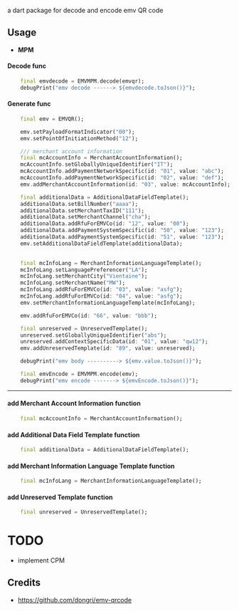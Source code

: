 a dart package for decode and encode emv QR code


## Usage

+ **MPM**

#### Decode func
```dart
    final emvdecode = EMVMPM.decode(emvqr);
    debugPrint("emv decode ------> ${emvdecode.toJson()}");
```

#### Generate func
```dart
    final emv = EMVQR();

    emv.setPayloadFormatIndicator("00");
    emv.setPointOfInitiationMethod("12");

    /// merchant account information
    final mcAccountInfo = MerchantAccountInformation();
    mcAccountInfo.setGloballyUniqueIdentifier("IT");
    mcAccountInfo.addPaymentNetworkSpecific(id: "01", value: "abc");
    mcAccountInfo.addPaymentNetworkSpecific(id: "02", value: "def");
    emv.addMerchantAccountInformation(id: "03", value: mcAccountInfo);

    final additionalData = AdditionalDataFieldTemplate();
    additionalData.setBillNumber("aaaa");
    additionalData.setMerchantTaxID("111");
    additionalData.setMerchantChannel("cha");
    additionalData.addRfuForEMVCo(id: "12", value: "00");
    additionalData.addPaymentSystemSpecific(id: "50", value: "123");
    additionalData.addPaymentSystemSpecific(id: "51", value: "123");
    emv.setAdditionalDataFieldTemplate(additionalData);

   
    final mcInfoLang = MerchantInformationLanguageTemplate();
    mcInfoLang.setLanguagePreferencer("LA");
    mcInfoLang.setMerchantCity("Vientaine");
    mcInfoLang.setMerchantName("MW");
    mcInfoLang.addRfuForEMVCo(id: "03", value: "asfg");
    mcInfoLang.addRfuForEMVCo(id: "04", value: "asfg");
    emv.setMerchantInformationLanguageTemplate(mcInfoLang);

    emv.addRfuForEMVCo(id: "66", value: "bbb");

    final unreserved = UnreservedTemplate();
    unreserved.setGloballyUniqueIdentifier("abs");
    unreserved.addContextSpecificData(id: "01", value: "qw12");
    emv.addUnreservedTemplate(id: "89", value: unreserved);

    debugPrint("emv body ----------> ${emv.value.toJson()}");

    final emvEncode = EMVMPM.encode(emv);
    debugPrint("emv encode -------> ${emvEncode.toJson()}");
```
<hr>

#### add Merchant Account Information function
```dart
    final mcAccountInfo = MerchantAccountInformation();
```

#### add Additional Data Field Template function
```dart
    final additionalData = AdditionalDataFieldTemplate();
```

#### add Merchant Information Language Template function
```dart
    final mcInfoLang = MerchantInformationLanguageTemplate();
```
#### add Unreserved Template function
```dart
    final unreserved = UnreservedTemplate();
```

# TODO

+ implement CPM

## Credits 

 - https://github.com/dongri/emv-qrcode